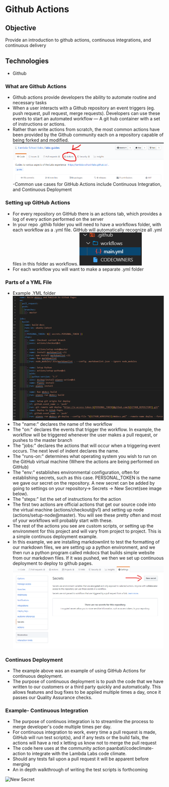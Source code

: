 # Github Actions

## Objective
Provide an introduction to github actions, continuous integrations, and continuous delivery

## Technologies
- Github

### What are Github Actions
- Github actions provide developers the ability to automate routine and necessary tasks
- When a user interacts with a Github repository an event triggers (eg. push request, pull request, merge requests). Developers can use these events to start an automated workflow — A git hub container with a set of instructions or actions.
- Rather than write actions from scratch, the most common actions have been provided by the Github community each on a repository capable of being forked and modified.
![Finding GitHub Actions](../assets/images/github-actions/findingActions.png "Finding GitHub Actions")
-Common use cases for GitHub Actions include Continuous Integration, and Continuous Deployment

### Setting up GitHub Actions
- For every repository on GitHub there is an actions tab, which provides a log of every action performed on the server
- In your repo .githib folder you will need to have a workflows folder, with each workflow as a .yml file.  GitHub will automatically recognize all .yml files in this folder as workflows.
![Setting Up Workflow Folders](../assets/images/github-actions/workflowFolder.png "Setting Up Workflow Folders")
- For each workflow you will want to make a separate .yml folder

### Parts of a YML File
- Example .YML folder
![Example YML Folder](../assets/images/github-actions/ymlexample.png "Example YML Folder")
- The "name:" declares the name of the workflow
- The "on:" declares the events that trigger the workflow. In example, the workflow will be triggered whenever the user makes a pull request, or pushes to the master branch
- The "jobs:" declares the actions that will occur when a triggering event occurs. The next level of indent declares the name.
- The "runs-on:" determines what operating system you wish to run on the GitHub virtual machine (Where the actions are being performed on GitHub)   
- The "env:" establishes environmental configuration, often for establishing secrets, such as this case. PERSONAL_TOKEN is the name we gave our secret on the repository. A new secret can be added by going to settings on your repository-> Secrets -> New Secret(see image below).
- The "steps:" list the set of instructions for the action
- The first two actions are official actions that get our source code into the virtual machine (actions/checkout@v1) and setting up node (actions/setup-node@master). You will see these pretty often and most of your workflows will probably start with these.
- The rest of the actions you see are custom scripts, or setting up the environment for this project and will vary from project to project. This is a simple continuos deployment example.
- In this example, we are installing markdownlint to test the formatting of our markdown files, we are setting up a python environment, and we then run a python program called mkdocs that builds simple website from our markdown files. If it was pushed, we then we set up continuous deployment  to deploy to github pages.
![New Secret](../assets/images/github-actions/newSecret.png "New Secret")
### Continuos Deployment
- The example above was an example of using GitHub Actions for continuous deployment.
- The purpose of continuous deployment is to push the code that we have written to our customers or a third party quickly and automatically. This allows features and bug fixes to be applied multiple times a day, once it passes our Quality Assurance checks.

### Example- Continuous Integration
- The purpose of continuos integration is to streamline the process to merge developer's code multiple times per day.
- For continuous integration to work, every time a pull request is made, GitHub will run test script(s), and if any tests or the build fails, the actions will have a red x letting us know not to merge the pull request
- The code here uses at the community action paanbati/codeclimate-action to integrate with the Lambda Labs code climate.
- Should any tests fail upon a pull request it will be apparent before merging
- An in depth walkthrough of writing the test scripts is forthcoming 
 <!--- Replace this with a link when it is written --->
 
![New Secret](../assets/images/ontinousIntegrationCodeCoverage.png "New Secret")

<!--- 
### Continuous Deployment
- Example of Continuos Deployment goes here!
- Purpose is to push code to your customers
- Integrate Third party host
- You can add secrets to your github repo for integration with third party services
- Create a new .yml file and have it on: push: branches:[master]
- use the third party action associated with it
--->